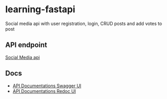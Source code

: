 # learning-fastapi
Social media api with user registration, login, CRUD posts and add votes to post

## API endpoint
[Social Media api](https://learning-fastapi-production.up.railway.app/)

## Docs
 - [API Documentations Swagger UI](https://learning-fastapi-production.up.railway.app/docs) 
 - [API Documentations Redoc UI](https://learning-fastapi-production.up.railway.app/redoc) 
